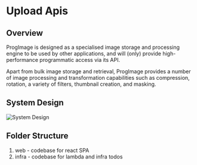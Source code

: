 # Upload Apis

## Overview

ProgImage is designed as a specialised image storage and
processing engine to be used by other applications, and will (only)
provide high-performance programmatic access via its API.

Apart from bulk image storage and retrieval, ProgImage provides a
number of image processing and transformation capabilities such as
compression, rotation, a variety of filters, thumbnail creation, and
masking.

## System Design

![System Design](https://lucid.app/publicSegments/view/8979c304-199d-4f82-9c20-102fd90dfdbe/image.png)

## Folder Structure

1. web - codebase for react SPA
1. infra - codebase for lambda and infra todos
